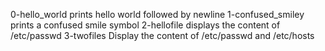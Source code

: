 0-hello_world prints hello world followed by newline
1-confused_smiley prints a confused smile symbol
2-hellofile displays the content of /etc/passwd
3-twofiles Display the content of /etc/passwd and /etc/hosts
